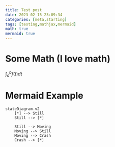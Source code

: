 ```yaml
---
title: Test post
date: 2023-02-15 23:09:34
categories: [meta,starting]
tags: [testing,mathjax,mermaid]
math: true
mermaid: true
---
```


# Some Math (I love math)
$\int_a^b f(t) dt$

# Mermaid Example

```mermaid
stateDiagram-v2
    [*] --> Still
    Still --> [*]

    Still --> Moving
    Moving --> Still
    Moving --> Crash
    Crash --> [*]
```
